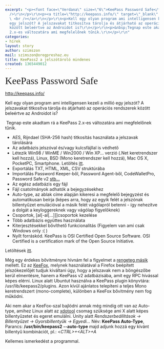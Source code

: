 ```yaml
---
excerpt: "<p><font face=\"Verdana\" size=\"6\">KeePass Password Safe</font>\r\n  <br
  />\r\n</p>\r\n<p><a title=\"http://keepass.info/\" target=\"_blank\" href=\"http://keepass.info/\">http://keepass.info/\r\n
  \ <br /></a>\r\n</p>\r\n<p>Kell egy olyan program ami intelligensen kezeli a millió
  egy jelszót? A jelszavakat titkosítva tárolja és átjárható az operációs rendszerek
  között beleértve az Androidot is?\r\n</p>\r\n<p>&nbsp;Tegnap este akadtam rá a KeePass
  2.x-es változatára ami megfelelőnek tűnik.\r\n</p>\r\n"
categories:
- hírek
layout: story
author: szimszon
mail: szimszon@oregpreshaz.eu
title: KeePass2 a jelszótároló mindenes
created: 1365449012
---
```

<p><font face="Verdana" size="6">KeePass Password Safe</font>
  <br />
</p>
<p><a title="http://keepass.info/" target="_blank" href="http://keepass.info/">http://keepass.info/
  <br /></a>
</p>
<p>Kell egy olyan program ami intelligensen kezeli a millió egy jelszót? A jelszavakat titkosítva tárolja és átjárható az operációs rendszerek között beleértve az Androidot is?
</p>
<p>&nbsp;Tegnap este akadtam rá a KeePass 2.x-es változatára ami megfelelőnek tűnik.
</p>
<!--break-->
<ul>
  <li>AES, Rijndael (SHA-256 hash) titkosítás használata a jelszavak tárolására</li>
  <li>Az adatbázis jelszóval és/vagy kulcsfájllal is védhető</li>
  <li>Létezik Win98 / WinME / Win2000 / Win XP... verzió (.Net keretrendszer kell hozzá), Linux, BSD (Mono keretrendszer kell hozzá), Mac OS X, PocketPC, Smartphone. Letöltés <a title="Letölés oldal" target="_blank" href="http://keepass.info/download.html">itt</a>.</li>
  <li>Exportálás TXT, HTML, XML, CSV struktúrába</li>
  <li>Importálás Password Keeper-ből, Password Agent-ből, CodeWalletPro, Password Safe v2 <a title="Help: Import" target="_blank" href="http://keepass.info/help/base/importexport.html">stb...</a></li>
  <li>Az egész adatbázis egy fájl</li>
  <li>Fájl csatolmányok adhatók a bejegyzésekhez</li>
  <li>Auto-type, az ablak címe alapján kikeresi a megfelelő bejegyzést és automatikusan beírja (képes arra, hogy az egyik felét a jelszónak billentyűzet emulációval a másik felét vágólapról betenni - így nehezítve a dolgát a keyloggereknek vagy vágólap figyelőknek)</li>
  <li>Csoportok, [al[-al[...]]]csoportok kezelése</li>
  <li>Több adatbázis együttes használata</li>
  <li>Kiterjesztésekkel bővíthető funkcionalitás (Figyelem van ami csak Windows only :( )</li>
  <li>Nyílt forráskód. KeePass is OSI Certified Open Source Software. OSI Certified is a certification mark of the Open Source Initiative.</li>
</ul>
<p>Letöltések <a title="Letölés oldal" target="_blank" href="http://keepass.info/download.html">itt</a>.
</p>
<p>Még egy érdekes bővitményre hívnám fel a figyelmet a <a title="Figyelem, vannak Windows ONLY kiterjesztések" target="_blank" href="http://keepass.info/plugins.html">rengeteg másik</a> mellett. Ez az <a title="KeeFox" target="_blank" href="http://keefox.org/">KeeFox</a>, melynek használatával a Firefox beépített jelszókezelőjét tudjuk kiváltani úgy, hogy a jelszavak nem a böngészőbe kerül elmentésre, hanem a KeePass v2 adatbázisába, amit egy RPC hívással képes elérni. Linux alatt Ubuntut használva a KeePass plugin könyvtára: /usr/lib/keepass2/plugins. Azon kívül ajánlatos telepíteni a teljes Mono keretrendszert (mono-complete), különben a KeeFox bővitmény nem fog működni.
</p>
<p>Aki nem akar a KeeFox-szal bajlódni annak még mindig ott van az Auto-type, amihez Linux alatt az <a title="van csomagban Ubuntu alatt" target="_blank" href="https://github.com/jordansissel/xdotool">xdotool</a> csomag szüksége ami X alatt képes billentyűzetet és egeret emulálni. Unity alatt <em>Rendszerbeállítások -&gt; Billentyűzet -&gt; Gyorsbillentyűk -&gt; Egyedi...</em> Név: <strong>KeePass Auto-Type</strong>, Parancs: <strong>/usr/bin/keepass2 --auto-type</strong> majd adjunk hozzá egy kívánt billentyű kombinációt, pl.: &lt;<em>CTRL&gt;+&lt;ALT&gt;+A</em>
</p>
<p><em></em>Kellemes ismerkedést a programmal.
  <br />
</p>
<ul>
</ul>
